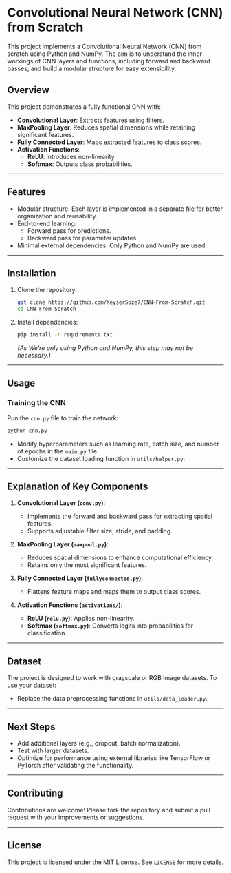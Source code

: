 
# Convolutional Neural Network (CNN) from Scratch

This project implements a Convolutional Neural Network (CNN) from scratch using Python and NumPy. The aim is to understand the inner workings of CNN layers and functions, including forward and backward passes, and build a modular structure for easy extensibility.


## **Overview**

This project demonstrates a fully functional CNN with:
- **Convolutional Layer**: Extracts features using filters.
- **MaxPooling Layer**: Reduces spatial dimensions while retaining significant features.
- **Fully Connected Layer**: Maps extracted features to class scores.
- **Activation Functions**:
  - **ReLU**: Introduces non-linearity.
  - **Softmax**: Outputs class probabilities.

---

## **Features**

- Modular structure: Each layer is implemented in a separate file for better organization and reusability.
- End-to-end learning:
  - Forward pass for predictions.
  - Backward pass for parameter updates.
- Minimal external dependencies: Only Python and NumPy are used.

---

## **Installation**

1. Clone the repository:
   ```bash
   git clone https://github.com/KeyserSoze7/CNN-From-Scratch.git
   cd CNN-From-Scratch
   ```

2. Install dependencies:
   ```bash
   pip install -r requirements.txt
   ```
   *(As We’re only using Python and NumPy, this step may not be necessary.)*

---

## **Usage**

### **Training the CNN**
Run the `cnn.py` file to train the network:
```bash
python cnn.py
```

- Modify hyperparameters such as learning rate, batch size, and number of epochs in the `main.py` file.
- Customize the dataset loading function in `utils/helper.py`.

---

## **Explanation of Key Components**

1. **Convolutional Layer (`conv.py`)**:
   - Implements the forward and backward pass for extracting spatial features.
   - Supports adjustable filter size, stride, and padding.

2. **MaxPooling Layer (`maxpool.py`)**:
   - Reduces spatial dimensions to enhance computational efficiency.
   - Retains only the most significant features.

3. **Fully Connected Layer (`fullyconnected.py`)**:
   - Flattens feature maps and maps them to output class scores.

4. **Activation Functions (`activations/`)**:
   - **ReLU (`relu.py`)**: Applies non-linearity.
   - **Softmax (`softmax.py`)**: Converts logits into probabilities for classification.

---

## **Dataset**
The project is designed to work with grayscale or RGB image datasets. To use your dataset:
- Replace the data preprocessing functions in `utils/data_loader.py`.

---

## **Next Steps**
- Add additional layers (e.g., dropout, batch normalization).
- Test with larger datasets.
- Optimize for performance using external libraries like TensorFlow or PyTorch after validating the functionality.

---

## **Contributing**
Contributions are welcome! Please fork the repository and submit a pull request with your improvements or suggestions.

---

## **License**
This project is licensed under the MIT License. See `LICENSE` for more details.
